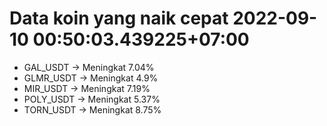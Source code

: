 # Data koin yang naik cepat 2022-09-10 00:50:03.439225+07:00

* GAL_USDT -> Meningkat 7.04%
* GLMR_USDT -> Meningkat 4.9%
* MIR_USDT -> Meningkat 7.19%
* POLY_USDT -> Meningkat 5.37%
* TORN_USDT -> Meningkat 8.75%
